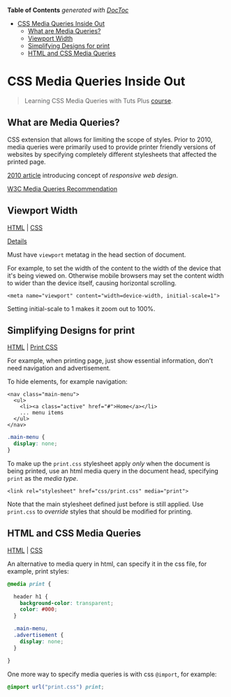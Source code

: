 <!-- START doctoc generated TOC please keep comment here to allow auto update -->
<!-- DON'T EDIT THIS SECTION, INSTEAD RE-RUN doctoc TO UPDATE -->
**Table of Contents**  *generated with [DocToc](http://doctoc.herokuapp.com/)*

- [CSS Media Queries Inside Out](#css-media-queries-inside-out)
  - [What are Media Queries?](#what-are-media-queries)
  - [Viewport Width](#viewport-width)
  - [Simplifying Designs for print](#simplifying-designs-for-print)
  - [HTML and CSS Media Queries](#html-and-css-media-queries)

<!-- END doctoc generated TOC please keep comment here to allow auto update -->

CSS Media Queries Inside Out
==========

> Learning CSS Media Queries with Tuts Plus [course](http://webdesign.tutsplus.com/courses/media-queries-inside-out).

## What are Media Queries?

CSS extension that allows for limiting the scope of styles.
Prior to 2010, media queries were primarily used to provide printer friendly versions of websites
by specifying completely different stylesheets that affected the printed page.

[2010 article](http://alistapart.com/article/responsive-web-design) introducing concept of _responsive web design_.

[W3C Media Queries Recommendation](http://www.w3.org/TR/css3-mediaqueries/)

## Viewport Width

[HTML](site01/index.html) | [CSS](site01/css/styles.css)

[Details](http://webdesign.tutsplus.com/articles/quick-tip-dont-forget-the-viewport-meta-tag--webdesign-5972)

Must have `viewport` metatag in the head section of document.

For example, to set the width of the content to the width of the device that it's being viewed on.
Otherwise mobile browsers may set the content width to wider than the device itself, causing horizontal scrolling.

```
<meta name="viewport" content="width=device-width, initial-scale=1">
```

Setting initial-scale to 1 makes it zoom out to 100%.

## Simplifying Designs for print

[HTML](site02/index.html) | [Print CSS](site02/css/print.css)

For example, when printing page, just show essential information, don't need navigation and advertisement.

To hide elements, for example navigation:

```
<nav class="main-menu">
  <ul>
    <li><a class="active" href="#">Home</a></li>
    ... menu items
  </ul>
</nav>
```

```css
.main-menu {
  display: none;
}
```

To make up the `print.css` stylesheet apply _only_ when the document is being printed,
use an html media query in the document head, specifying `print` as the _media type_.

```
<link rel="stylesheet" href="css/print.css" media="print">
```

Note that the main stylesheet defined just before is still applied.
Use `print.css` to _override_ styles that should be modified for printing.

## HTML and CSS Media Queries

[HTML](site03/index.html) | [CSS](site03/css/styles.css)

An alternative to media query in html, can specify it in the css file, for example, print styles:

```css
@media print {

  header h1 {
    background-color: transparent;
    color: #000;
  }

  .main-menu,
  .advertisement {
    display: none;
  }

}
```

One more way to specify media queries is with css `@import`, for example:

```css
@import url("print.css") print;
```
